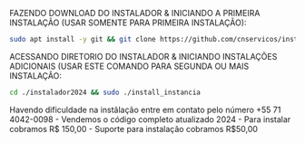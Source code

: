 FAZENDO DOWNLOAD DO INSTALADOR & INICIANDO A PRIMEIRA INSTALAÇÃO (USAR SOMENTE PARA PRIMEIRA INSTALAÇÃO):

```bash
sudo apt install -y git && git clone https://github.com/cnservicos/instalador2024.git && sudo chmod -R 777 instalador2024 && cd instalador2024 && sudo ./install_primaria
```

ACESSANDO DIRETORIO DO INSTALADOR & INICIANDO INSTALAÇÕES ADICIONAIS (USAR ESTE COMANDO PARA SEGUNDA OU MAIS INSTALAÇÃO:
```bash
cd ./instalador2024 && sudo ./install_instancia
```

Havendo dificuldade na instãlação entre em contato pelo número +55 71 4042-0098 -
Vendemos o código completo atualizado 2024 -
Para instalar cobramos R$ 150,00 -
Suporte para instalação cobramos R$50,00
